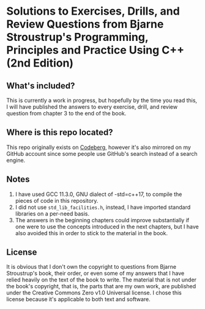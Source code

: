# Solutions to Exercises, Drills, and Review Questions from Bjarne Stroustrup's Programming, Principles and Practice Using C++ (2nd Edition)

## What's included?
This is currently a work in progress, but hopefully by the time you read this, I will have published the answers to every exercise, drill, and review question from chapter 3 to the end of the book.

## Where is this repo located?
This repo originally exists on [Codeberg](https://codeberg.org/hossein/PPPCplusplusSolutions/src/branch/main), however it's also mirrored on my GitHub account since some people use GitHub's search instead of a search engine. 

## Notes
1. I have used GCC 11.3.0, GNU dialect of -std=c++17, to compile the pieces of code in this repository.
2. I did not use `std_lib_facilities.h`, instead, I have imported standard libraries on a per-need basis.
3. The answers in the beginning chapters could improve substantially if one were to use the concepts introduced in the next chapters, but I have also avoided this in order to stick to the material in the book.

## License
It is obvious that I don't own the copyright to questions from Bjarne Stroustrup's book, their order, or even some of my answers that I have relied heavily on the text of the book to write. The material that is not under the book's copyright, that is, the parts that are my own work, are published under the Creative Commons Zero v1.0 Universal license. I chose this license because it's applicable to both text and software.
